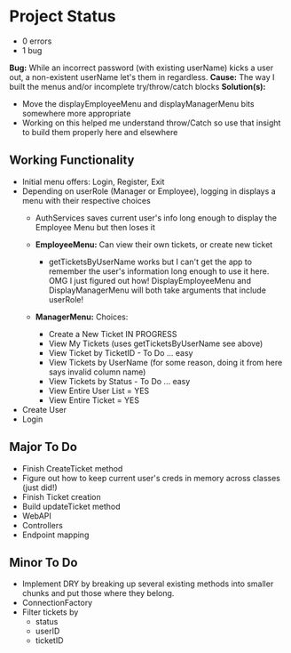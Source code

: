 # Project Status
- 0 errors
- 1 bug 

**Bug:** While an incorrect password (with existing userName) kicks a user out, a non-existent userName let's them in regardless.
**Cause:** The way I built the menus and/or incomplete try/throw/catch blocks
**Solution(s):** 
- Move the displayEmployeeMenu and displayManagerMenu bits somewhere more appropriate
- Working on this helped me understand throw/Catch so use that insight to build them properly here and elsewhere

## Working Functionality
- Initial menu offers: Login, Register, Exit
- Depending on userRole (Manager or Employee), logging in displays a menu with their respective choices
    - AuthServices saves current user's info long enough to display the Employee Menu but then loses it

    - **EmployeeMenu:** Can view their own tickets, or create new ticket
        - getTicketsByUserName works but I can't get the app to remember the user's information long enough to use it here. OMG I just figured out how! DisplayEmployeeMenu and DisplayManagerMenu will both take arguments that include userRole!

    - **ManagerMenu:** Choices:
        - Create a New Ticket IN PROGRESS
        - View My Tickets (uses getTicketsByUserName see above)
        - View Ticket by TicketID - To Do ... easy
        - View Tickets by UserName (for some reason, doing it from here says invalid column name)
        - View Tickets by Status - To Do ... easy
        - View Entire User List = YES
        - View Entire Ticket  = YES
- Create User
- Login

## Major To Do
- Finish CreateTicket method
- Figure out how to keep current user's creds in memory across classes (just did!)
- Finish Ticket creation
- Build updateTicket method
- WebAPI
- Controllers
- Endpoint mapping

## Minor To Do
- Implement DRY by breaking up several existing methods into smaller chunks and put those where they belong.
- ConnectionFactory
- Filter tickets by 
    - status
    - userID
    - ticketID